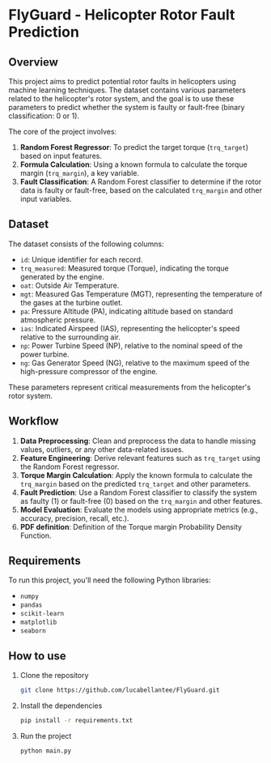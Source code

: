 # FlyGuard - Helicopter Rotor Fault Prediction

## Overview

This project aims to predict potential rotor faults in helicopters using machine learning techniques. The dataset contains various parameters related to the helicopter's rotor system, and the goal is to use these parameters to predict whether the system is faulty or fault-free (binary classification: 0 or 1).

The core of the project involves:
1. **Random Forest Regressor**: To predict the target torque (`trq_target`) based on input features.
2. **Formula Calculation**: Using a known formula to calculate the torque margin (`trq_margin`), a key variable.
3. **Fault Classification**: A Random Forest classifier to determine if the rotor data is faulty or fault-free, based on the calculated `trq_margin` and other input variables.

## Dataset

The dataset consists of the following columns:
- `id`: Unique identifier for each record.
- `trq_measured`: Measured torque (Torque), indicating the torque generated by the engine.
- `oat`:  Outside Air Temperature.
- `mgt`: Measured Gas Temperature (MGT), representing the temperature of the gases at the turbine outlet.
- `pa`: Pressure Altitude (PA), indicating altitude based on standard atmospheric pressure.
- `ias`: Indicated Airspeed (IAS), representing the helicopter's speed relative to the surrounding air.
- `np`: Power Turbine Speed (NP), relative to the nominal speed of the power turbine.
- `ng`: Gas Generator Speed (NG), relative to the maximum speed of the high-pressure compressor of the engine.

These parameters represent critical measurements from the helicopter's rotor system.

## Workflow

1. **Data Preprocessing**: Clean and preprocess the data to handle missing values, outliers, or any other data-related issues.
2. **Feature Engineering**: Derive relevant features such as `trq_target` using the Random Forest regressor.
3. **Torque Margin Calculation**: Apply the known formula to calculate the `trq_margin` based on the predicted `trq_target` and other parameters.
4. **Fault Prediction**: Use a Random Forest classifier to classify the system as faulty (1) or fault-free (0) based on the `trq_margin` and other features.
5. **Model Evaluation**: Evaluate the models using appropriate metrics (e.g., accuracy, precision, recall, etc.).
6. **PDF definition**: Definition of the Torque margin Probability Density Function.

## Requirements

To run this project, you'll need the following Python libraries:

- `numpy`
- `pandas`
- `scikit-learn`
- `matplotlib`
- `seaborn`

## How to use
1. Clone the repository
   ```bash
   git clone https://github.com/lucabellantee/FlyGuard.git
2. Install the dependencies
   ```bash
   pip install -r requirements.txt
3. Run the project
   ```bash
   python main.py

